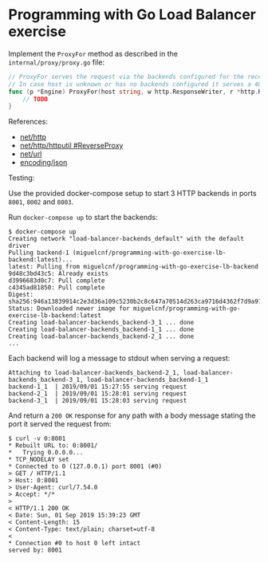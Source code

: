 # Programming with Go Load Balancer exercise

Implement the `ProxyFor` method as described in the `internal/proxy/proxy.go` file:

```go
// ProxyFor serves the request via the backends configured for the received host.
// In case host is unknown or has no backends configured it serves a 404 response.
func (p *Engine) ProxyFor(host string, w http.ResponseWriter, r *http.Request) {
	// TODO
}
```

References:

* [net/http](https://golang.org/pkg/net/http/)
* [net/http/httputil #ReverseProxy](https://golang.org/pkg/net/http/httputil/#ReverseProxy)
* [net/url](https://golang.org/pkg/net/url/)
* [encoding/json](https://golang.org/pkg/encoding/json/)

Testing:

Use the provided docker-compose setup to start 3 HTTP backends in ports `8001`, `8002` and `8003`. 

Run `docker-compose up` to start the backends: 

```
$ docker-compose up
Creating network "load-balancer-backends_default" with the default driver
Pulling backend-1 (miguelcnf/programming-with-go-exercise-lb-backend:latest)...
latest: Pulling from miguelcnf/programming-with-go-exercise-lb-backend
9d48c3bd43c5: Already exists
d3996683d0c7: Pull complete
c4345ad81850: Pull complete
Digest: sha256:946a13839914c2e3d36a109c5230b2c8c647a70514d263ca9716d4362f7d9a97
Status: Downloaded newer image for miguelcnf/programming-with-go-exercise-lb-backend:latest
Creating load-balancer-backends_backend-3_1 ... done
Creating load-balancer-backends_backend-1_1 ... done
Creating load-balancer-backends_backend-2_1 ... done
...
```

Each backend will log a message to stdout when serving a request:

```
Attaching to load-balancer-backends_backend-2_1, load-balancer-backends_backend-3_1, load-balancer-backends_backend-1_1
backend-1_1  | 2019/09/01 15:27:55 serving request
backend-2_1  | 2019/09/01 15:28:01 serving request
backend-3_1  | 2019/09/01 15:28:03 serving request
```
 
And return a `200 OK` response for any path with a body message stating the port it served the request from:

```
$ curl -v 0:8001
* Rebuilt URL to: 0:8001/
*   Trying 0.0.0.0...
* TCP_NODELAY set
* Connected to 0 (127.0.0.1) port 8001 (#0)
> GET / HTTP/1.1
> Host: 0:8001
> User-Agent: curl/7.54.0
> Accept: */*
>
< HTTP/1.1 200 OK
< Date: Sun, 01 Sep 2019 15:39:23 GMT
< Content-Length: 15
< Content-Type: text/plain; charset=utf-8
<
* Connection #0 to host 0 left intact
served by: 8001
```
